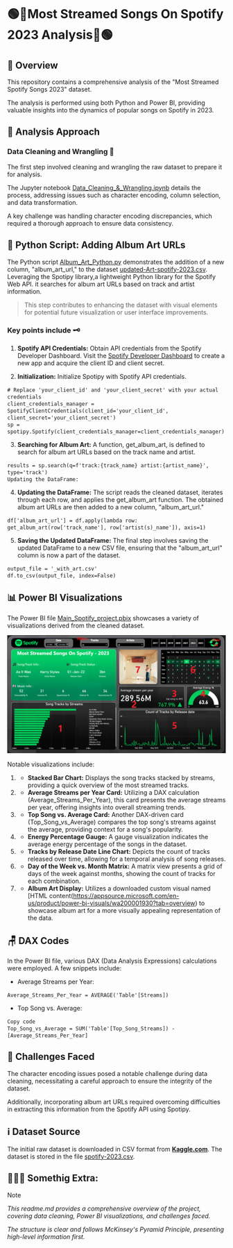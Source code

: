 # 🟢🎵**Most Streamed Songs On Spotify 2023 Analysis**🎵🟢

## 📝 **Overview**
This repository contains a comprehensive analysis of the "Most Streamed Spotify Songs 2023" dataset.

The analysis is performed using both Python and Power BI, providing valuable insights into the dynamics of popular songs on Spotify in 2023.

## 🧠 **Analysis Approach**

### Data Cleaning and Wrangling 🧹
The first step involved cleaning and wrangling the raw dataset to prepare it for analysis. 

The Jupyter notebook [Data_Cleaning_&_Wrangling.ipynb](Data_Cleaning_&_Wrangling.ipynb) details the process, addressing issues such as character encoding, column selection, and data transformation.

A key challenge was handling character encoding discrepancies, which required a thorough approach to ensure data consistency.

## 🐍 **Python Script: Adding Album Art URLs**
The Python script [Album_Art_Python.py](Album_Art_Python.py) demonstrates the addition of a new column, "album_art_url," to the dataset [updated-Art-spotify-2023.csv](updated-Art-spotify-2023.csv). Leveraging the Spotipy library,a lightweight Python library for the Spotify Web API. it searches for album art URLs based on track and artist information. 
> This step contributes to enhancing the dataset with visual elements for potential future visualization or user interface improvements.

### Key points include 🗝️

1. **Spotify API Credentials:**
Obtain API credentials from the Spotify Developer Dashboard.
Visit the [Spotify Developer Dashboard](https://developer.spotify.com/) to create a new app and acquire the client ID and client secret.

2. **Initialization:**
Initialize Spotipy with Spotify API credentials.

```
# Replace 'your_client_id' and 'your_client_secret' with your actual credentials
client_credentials_manager = SpotifyClientCredentials(client_id='your_client_id', client_secret='your_client_secret')
sp = spotipy.Spotify(client_credentials_manager=client_credentials_manager)
```

3. **Searching for Album Art:**
A function, get_album_art, is defined to search for album art URLs based on the track name and artist.

```
results = sp.search(q=f'track:{track_name} artist:{artist_name}', type='track')
Updating the DataFrame:
```
4. **Updating the DataFrame:** 
The script reads the cleaned dataset, iterates through each row, and applies the get_album_art function. The obtained album art URLs are then added to a new column, "album_art_url."

```
df['album_art_url'] = df.apply(lambda row: get_album_art(row['track_name'], row['artist(s)_name']), axis=1)
```

5. **Saving the Updated DataFrame:** 
The final step involves saving the updated DataFrame to a new CSV file, ensuring that the "album_art_url" column is now a part of the dataset.

```
output_file = '_with_art.csv'
df.to_csv(output_file, index=False)
```

## 📊 **Power BI Visualizations**

The Power BI file [Main_Spotify_project.pbix](Main_Spotify_project.pbix) showcases a variety of visualizations derived from the cleaned dataset. 

![Power BI Visualizations Screenshort](background/Screenshot.png)

Notable visualizations include:

1. - **Stacked Bar Chart:** Displays the song tracks stacked by streams, providing a quick overview of the most streamed tracks.
2. - **Average Streams per Year Card:** Utilizing a DAX calculation (Average_Streams_Per_Year), this card presents the average streams per year, offering insights into overall streaming trends.
3. - **Top Song vs. Average Card:** Another DAX-driven card (Top_Song_vs_Average) compares the top song's streams against the average, providing context for a song's popularity.
4. - **Energy Percentage Gauge:** A gauge visualization indicates the average energy percentage of the songs in the dataset.
5. - **Tracks by Release Date Line Chart:** Depicts the count of tracks released over time, allowing for a temporal analysis of song releases.
6. - **Day of the Week vs. Month Matrix:** A matrix view presents a grid of days of the week against months, showing the count of tracks for each combination.
7. - **Album Art Display:** Utilizes a downloaded custom visual named [HTML content(https://appsource.microsoft.com/en-us/product/power-bi-visuals/wa200001930?tab=overview) to showcase album art for a more visually appealing representation of the data.

## 🪑 **DAX Codes**
In the Power BI file, various DAX (Data Analysis Expressions) calculations were employed. A few snippets include:

- Average Streams per Year:

```
Average_Streams_Per_Year = AVERAGE('Table'[Streams])
```
- Top Song vs. Average:

```
Copy code
Top_Song_vs_Average = SUM('Table'[Top_Song_Streams]) - [Average_Streams_Per_Year]
```

## 🎯 **Challenges Faced**
The character encoding issues posed a notable challenge during data cleaning, necessitating a careful approach to ensure the integrity of the dataset.

Additionally, incorporating album art URLs required overcoming difficulties in extracting this information from the Spotify API using Spotipy.

## ℹ️ **Dataset Source**
The initial raw dataset is downloaded in CSV format from **[Kaggle.com](https://www.kaggle.com/)**. The dataset is stored in the file [spotify-2023.csv](spotify-2023.csv).


## 💁🏻‍♂️ **Somethig Extra:**
> [!NOTE]
>*This readme.md provides a comprehensive overview of the project, covering data cleaning, Power BI visualizations, and challenges faced.*
>
>*The structure is clear and follows McKinsey's Pyramid Principle, presenting high-level information first.*